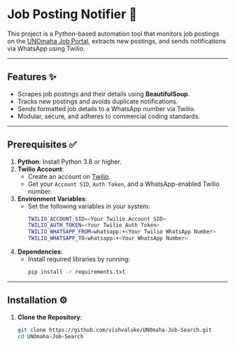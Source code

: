 # Job Posting Notifier 🚀 

This project is a Python-based automation tool that monitors job postings on the [UNOmaha Job Portal](https://unomaha.peopleadmin.com/postings/search?sort=225+desc), extracts new postings, and sends notifications via WhatsApp using Twilio.

---

## Features ✨

- Scrapes job postings and their details using **BeautifulSoup**.
- Tracks new postings and avoids duplicate notifications.
- Sends formatted job details to a WhatsApp number via Twilio.
- Modular, secure, and adheres to commercial coding standards.

---

## Prerequisites ✅

1. **Python**: Install Python 3.8 or higher.
2. **Twilio Account**:
   - Create an account on [Twilio](https://www.twilio.com/).
   - Get your `Account SID`, `Auth Token`, and a WhatsApp-enabled Twilio number.
3. **Environment Variables**:
   - Set the following variables in your system:
     ```bash
     TWILIO_ACCOUNT_SID=<Your Twilio Account SID>
     TWILIO_AUTH_TOKEN=<Your Twilio Auth Token>
     TWILIO_WHATSAPP_FROM=whatsapp:+<Your Twilio WhatsApp Number>
     TWILIO_WHATSAPP_TO=whatsapp:+<Your WhatsApp Number>
     ```
4. **Dependencies**:
   - Install required libraries by running:
     ```bash
     pip install -r requirements.txt
     ```

---

## Installation ⚙️

1. **Clone the Repository**:
   ```bash
   git clone https://github.com/vishvaluke/UNOmaha-Job-Search.git
   cd UNOmaha-Job-Search
